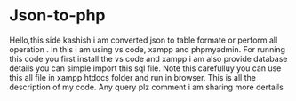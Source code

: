 # Json-to-php
Hello,this side kashish
i am converted json to table formate or perform all operation .
In this i am using vs code, xampp and phpmyadmin.
For running this code you first install the vs code and xampp i am also provide database details you can simple import this sql file.
Note this carefulluy you can use this all file in xampp htdocs folder and run in browser.
This is all the description of my code.
Any query plz comment i am sharing more dertails
